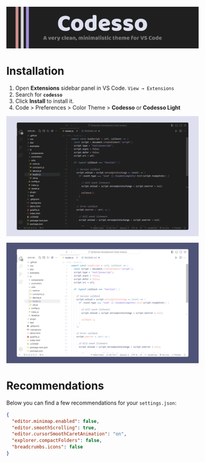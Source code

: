 ![Cover](https://raw.githubusercontent.com/vadyapan/theme-codesso/main/assets/main_cover.png)

# Installation

1. Open **Extensions** sidebar panel in VS Code. `View → Extensions`
2. Search for **`codesso`**
3. Click **Install** to install it.
4. Code > Preferences > Color Theme >
   **Codesso** or **Codesso Light**

<div align="center">

![ScreenShot](https://raw.githubusercontent.com/vadyapan/theme-codesso/main/assets/dark-screenshot.png)

![ScreenShot](https://raw.githubusercontent.com/vadyapan/theme-codesso/main/assets/light-screenshot.png)

</div>

# Recommendations

Below you can find a few recommendations for your `settings.json`:

```json
{
  "editor.minimap.enabled": false,
  "editor.smoothScrolling": true,
  "editor.cursorSmoothCaretAnimation": "on",
  "explorer.compactFolders": false,
  "breadcrumbs.icons": false
}
```
